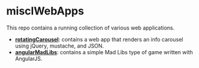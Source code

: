 # misclWebApps

This repo contains a running collection of various web applications.

- **[rotatingCarousel](rotatingCarousel)**:  contains a web app that renders an info carousel using jQuery, mustache, and JSON.
- **[angularMadLibs](angularMadLibs)**:  contains a simple Mad Libs type of game written with AngularJS.
